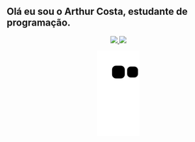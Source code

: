 ## Olá eu sou o Arthur Costa, estudante de programação.

<div align="center">
  <a href="https://github.com/ArthurC-br">
  <img height="180em" src="https://github-readme-stats.vercel.app/api?username=ArthurC-br&show_icons=true&theme=dark&include_all_commits=true&count_private=true&hide=prs,issues,contribs&custom_title=ArthurC-br's GitHub Stats"/>
  <img height="180em" src="https://github-readme-stats.vercel.app/api/top-langs/?username=ArthurC-br&layout=compact&langs_count=7&theme=dark"/>
</div>

<div align="center">
  
 ![Snake animation](https://github.com/ArthurC-br/ArthurC-br/blob/output/github-contribution-grid-snake.svg)
  
</div>
